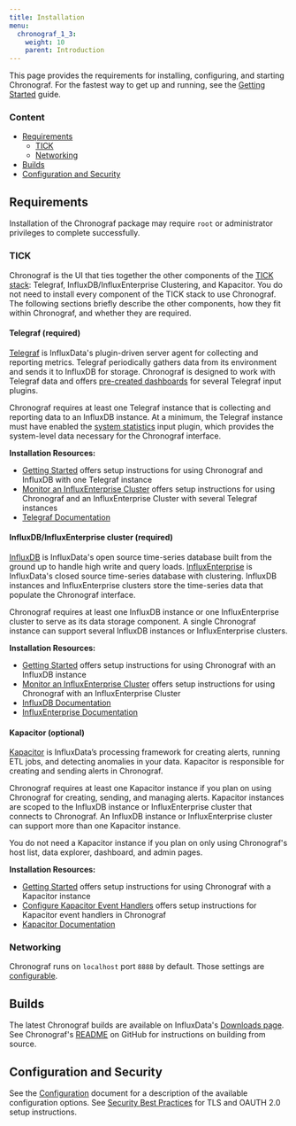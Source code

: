 ```yaml
---
title: Installation
menu:
  chronograf_1_3:
    weight: 10
    parent: Introduction
---
```


This page provides the requirements for installing, configuring, and starting Chronograf.
For the fastest way to get up and running, see the [Getting Started](/chronograf/v1.3/introduction/getting-started/) guide.

### Content

* [Requirements](#requirements)
  * [TICK](#tick)
  * [Networking](#networking)
* [Builds](#builds)
* [Configuration and Security](#configuration-and-security)

## Requirements

Installation of the Chronograf package may require `root` or administrator privileges to complete successfully.

### TICK
Chronograf is the UI that ties together the other components of the [TICK stack](https://www.influxdata.com/products/): Telegraf, InfluxDB/InfluxEnterprise Clustering, and Kapacitor.
You do not need to install every component of the TICK stack to use Chronograf.
The following sections briefly describe the other components, how they fit within Chronograf, and whether they are required.

#### Telegraf (required)
[Telegraf](/telegraf/v1.2/) is InfluxData's plugin-driven server agent for collecting and reporting metrics.
Telegraf periodically gathers data from its environment and sends it to InfluxDB for storage.
Chronograf is designed to work with Telegraf data and offers [pre-created dashboards](/chronograf/v1.3/troubleshooting/frequently-asked-questions/#what-applications-are-supported-in-chronograf) for several Telegraf input plugins.

Chronograf requires at least one Telegraf instance that is collecting and reporting data to an InfluxDB instance.
At a minimum, the Telegraf instance must have enabled the [system statistics](https://github.com/influxdata/telegraf/tree/master/plugins/inputs/system) input plugin, which provides the system-level data necessary for the Chronograf interface.

**Installation Resources:**

* [Getting Started](/chronograf/v1.3/introduction/getting-started/) offers setup instructions for using Chronograf and InfluxDB with one Telegraf instance
* [Monitor an InfluxEnterprise Cluster](/chronograf/v1.3/guides/monitor-an-influxenterprise-cluster/) offers setup instructions for using Chronograf and an InfluxEnterprise Cluster with several Telegraf instances
* [Telegraf Documentation](/telegraf/v1.2/)

#### InfluxDB/InfluxEnterprise cluster (required)
[InfluxDB](/influxdb/v1.2/) is InfluxData's open source time-series database built from the ground up to handle high write and query loads.
[InfluxEnterprise](/enterprise/v1.2/) is InfluxData's closed source time-series database with clustering.
InfluxDB instances and InfluxEnterprise clusters store the time-series data that populate the Chronograf interface.

Chronograf requires at least one InfluxDB instance or one InfluxEnterprise cluster to serve as its data storage component.
A single Chronograf instance can support several InfluxDB instances or InfluxEnterprise clusters.

**Installation Resources:**

* [Getting Started](/chronograf/v1.3/introduction/getting-started/) offers setup instructions for using Chronograf with an InfluxDB instance
* [Monitor an InfluxEnterprise Cluster](/chronograf/v1.3/guides/monitor-an-influxenterprise-cluster/) offers setup instructions for using Chronograf with an InfluxEnterprise Cluster
* [InfluxDB Documentation](/influxdb/v1.2/)
* [InfluxEnterprise Documentation](/enterprise/v1.2/)

#### Kapacitor (optional)
[Kapacitor](/kapacitor/v1.2/) is InfluxData’s processing framework for creating alerts, running ETL jobs, and detecting anomalies in your data.
Kapacitor is responsible for creating and sending alerts in Chronograf.

Chronograf requires at least one Kapacitor instance if you plan on using Chronograf for creating, sending, and managing alerts.
Kapacitor instances are scoped to the InfluxDB instance or InfluxEnterprise cluster that connects to Chronograf.
An InfluxDB instance or InfluxEnterprise cluster can support more than one Kapacitor instance.

You do not need a Kapacitor instance if you plan on only using Chronograf's host list, data explorer, dashboard, and admin pages.

**Installation Resources:**

* [Getting Started](/chronograf/v1.3/introduction/getting-started/) offers setup instructions for using Chronograf with a Kapacitor instance
* [Configure Kapacitor Event Handlers](/chronograf/v1.3/guides/configure-kapacitor-event-handlers/) offers setup instructions for Kapacitor event handlers in Chronograf
* [Kapacitor Documentation](/kapacitor/v1.2/)

### Networking

Chronograf runs on `localhost` port `8888` by default.
Those settings are [configurable](/chronograf/v1.3/administration/configuration/#application-options).

## Builds

The latest Chronograf builds are available on InfluxData's [Downloads page](https://influxdata.com/downloads).
See Chronograf's [README](https://github.com/influxdata/chronograf/blob/master/README.md#from-source) on GitHub for instructions on building from source.

## Configuration and Security

See the [Configuration](/chronograf/v1.3/administration/configuration/) document for a description of the available configuration options.
See [Security Best Practices](/chronograf/v1.3/administration/security-best-practices/) for TLS and OAUTH 2.0 setup instructions.
